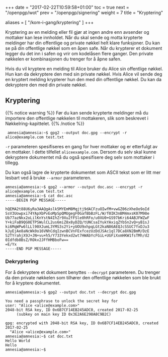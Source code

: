 +++
date = "2017-02-22T10:59:58+01:00"
toc = true
next = "/openpgp/wot"
prev = "/openpgp/signering"
weight = 7
title = "Kryptering"


aliases = [
    "/kom-i-gang/kryptering"
]
+++

Kryptering av en melding eller fil gjør at ingen andre enn avsender og
mottaker kan lese innholdet. Når du skal sende og motta krypterte meldinger har
din offentlige og private nøkkel helt klare funksjoner. Du kan se på din offentlige
nøkkel som en åpen safe. Når du krypterer et dokument legger du det inn i safen
og vrir om kodelåsen flere ganger. Den private nøkkelen er kombinasjonen du
trenger for å åpne safen.

Hvis du vil kryptere en melding til Alice bruker du Alice sin offentlige nøkkel.
Hun kan da dekryptere den med sin private nøkkel. Hvis Alice vil sende deg en
kryptert melding krypterer hun den med din offentlige nøkkel. Du kan da
dekryptere den med din private nøkkel.

## Kryptering
{{% notice warning %}}
Før du kan sende krypterte meldinger må du importere den offentlige nøkkelen til
mottakeren, slik som beskrevet i Nøkkelring-kapittelet.
{{% /notice %}}

     amnesia@amnesia:~$ gpg2 --output doc.gpg --encrypt -r alice@example.com test.txt

`-r` parameteren spesifiseres en gang for hver mottaker og er
etterfulgt av en mottaker. I dette tilfellet `aliceexample.com`. Dersom du selv
skal kunne dekryptere dokumentet må du også spesifisere deg selv som mottaker i
tillegg.

Du kan også lagre de krypterte dokumentet som ASCII tekst som er litt mer lesbart
ved å bruke `--armor` parameteren.

    amnesia@amnesia:~$ gpg2 --armor --output doc.asc --encrypt -r alice@example.com test.txt
    amnesia@amnesia:~$ cat doc.asc
    -----BEGIN PGP MESSAGE-----

    hQEMA2t88U6yRa3AAQgAslk5MYEmM8Mqjtj9dACFzuOIwfM+vwGZ06zXheOo9oId
    SsV3Uowpxi74YApXbPvEoMpSpQMUgegF0GafBbBzFL/W/f0IK3nBM4mxsK07M98e
    Ub77azNkx2oLilKnYstN4IhZr9Xu2fFSle0hRFo/u0XU0+GS97bKri64ABJFWZwF
    Y+kiFaB9QG0ETPSWulCL2us6miZ8x8yDZQ/tUNCsaIYukYAxiqZYbSn2vQ+yB1sJ
    ki6MqWPw6lLLl90XJumL3YMS3s2Yi+yUOU9xhpqLGt2kaN86AEQJcSSUC7fxDJu3
    kJyEjAe8aNcWk0o16VNhCdqIzwnBCVnFExfcezUzDdJSAc1ql7DCa8XN2BmM/DzE
    S2TYrahjX9J+JN+vu+h5/Y733Yekxd2wt7HWAbYcFGiL+UGFiXxmHKW1fsTMh/d2
    0Idfdb8BsZ/ROkv2JFfHMBboFw==
    =E/Yx
    -----END PGP MESSAGE-----


### Dekryptering
For å dekryptere et dokument benyttes `--decrypt` parameteren. Du trenger da
den private nøkkelen som tilhører den offentlige nøkkelen som ble brukt for å
kryptere dokumentet.

    amnesia@amnesia:~$ gpg2 --output doc.txt --decrypt doc.gpg

    You need a passphrase to unlock the secret key for
    user: "Alice <alice@example.com>"
    2048-bit RSA key, ID 0x6B7CF14EB245ADC0, created 2017-02-25
         (subkey on main key ID 0x3E2A6E298A8C9B2C)

    gpg: encrypted with 2048-bit RSA key, ID 0x6B7CF14EB245ADC0, created 2017-02-25
      "Alice <alice@example.com>"
    amnesia@amnesia:~$ cat doc.txt
    Hello World
    Hello
    amnesia@amnesia:~$
